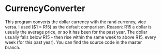 # CurrencyConverter
This program converts the dollar currency with the rand currency, vice versa.
I used ($1 = R15) as the default comparison.
Reason:
R15 a dollar is usually the average price, or so it has been for the past year.
The dollar usually falls below R15 - then rise within the same week to above R15, every week (for this past year).
You can find the source code in the master branch.
